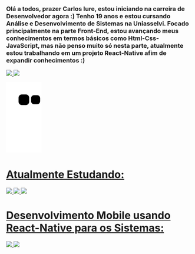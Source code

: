 <h3> Olá a todos, prazer Carlos Iure, estou iniciando na carreira de Desenvolvedor agora :)
Tenho 19 anos e estou cursando Análise e Desenvolvimento de Sistemas na Uniasselvi. 
Focado principalmente na parte Front-End, estou avançando meus conhecimentos em termos 
básicos como Html-Css-JavaScript, mas não penso muito só nesta parte, atualmente estou 
trabalhando em um projeto React-Native afim de expandir conhecimentos :) </h3>



<div>
<a href="https://github.com/CIure">
<img height="145em" src="https://github-readme-stats.vercel.app/api/top-langs/?username=Ciure&layout=compact&langs_count=7&theme=github_dark"/>
<img height="145em" src="https://github-readme-stats.vercel.app/api?username=CIure&show_icons=true&include_all_commits=true&count_private=true&theme=github_dark"/>
</div>


  ![Snake animation](https://github.com/Ciure/Ciure/blob/output/github-contribution-grid-snake.svg)
  
  
<h1 style="font-weigth:bold"> Atualmente Estudando:</h1> 
  
  
  
 <img src="https://cdn.jsdelivr.net/gh/devicons/devicon/icons/html5/html5-original.svg" width="60em"/> <img src="https://cdn.jsdelivr.net/gh/devicons/devicon/icons/css3/css3-original.svg"  width="60em"/> <img src="https://cdn.jsdelivr.net/gh/devicons/devicon/icons/javascript/javascript-original.svg" width="60em"/>
  
  
  
  
 <h1>Desenvolvimento Mobile usando React-Native para os Sistemas: </h1>
  
  <img src="https://cdn.jsdelivr.net/gh/devicons/devicon/icons/android/android-original.svg"  width="60em" /> <img src="https://cdn.jsdelivr.net/gh/devicons/devicon/icons/apple/apple-original.svg" width="60em" />
  
  
  

  
  
  
          
          
    
          
